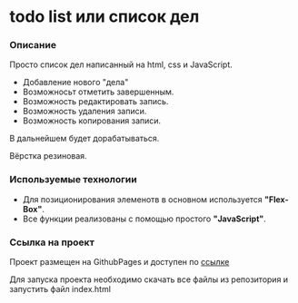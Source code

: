 # todo list или список дел


### Описание 
Просто список дел написанный на html, css и JavaScript.
- Добавление нового "дела"
- Возможносьт отметить завершенным.
- Возможность редактировать запись.
- Возможность удаления записи.
- Возможность копирования записи.


В дальнейшем будет дорабатываться.

Вёрстка резиновая. 


### Используемые технологии

- Для позиционирования элеменотв в основном используется **"Flex-Box"**.
- Все функции реализованы с помощью простого **"JavaScript"**.

### Ссылка на проект

Проект размещен на GithubPages и доступен по [ссылке](https://ruslan43g.github.io/todo/index.html "ссылке")

Для запуска проекта необходимо скачать все файлы из репозитория и запустить файл index.html
